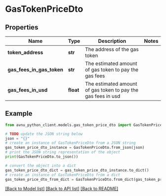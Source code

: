 # GasTokenPriceDto


## Properties

Name | Type | Description | Notes
------------ | ------------- | ------------- | -------------
**token_address** | **str** | The address of the gas token | 
**gas_fees_in_gas_token** | **str** | The estimated amount of gas token to pay the gas fees | 
**gas_fees_in_usd** | **float** | The estimated amount of gas token to pay the gas fees in usd | 

## Example

```python
from avnu_python_client.models.gas_token_price_dto import GasTokenPriceDto

# TODO update the JSON string below
json = "{}"
# create an instance of GasTokenPriceDto from a JSON string
gas_token_price_dto_instance = GasTokenPriceDto.from_json(json)
# print the JSON string representation of the object
print(GasTokenPriceDto.to_json())

# convert the object into a dict
gas_token_price_dto_dict = gas_token_price_dto_instance.to_dict()
# create an instance of GasTokenPriceDto from a dict
gas_token_price_dto_from_dict = GasTokenPriceDto.from_dict(gas_token_price_dto_dict)
```
[[Back to Model list]](../README.md#documentation-for-models) [[Back to API list]](../README.md#documentation-for-api-endpoints) [[Back to README]](../README.md)


